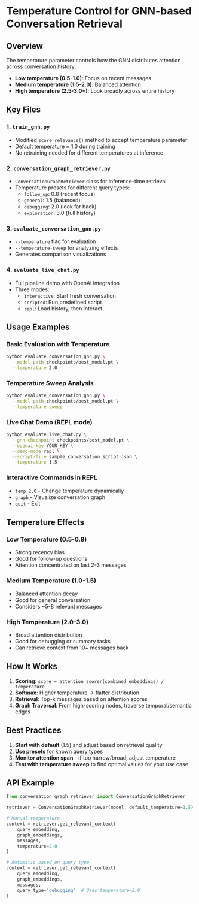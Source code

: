 # Temperature Control for GNN-based Conversation Retrieval

## Overview

The temperature parameter controls how the GNN distributes attention across conversation history:
- **Low temperature (0.5-1.0)**: Focus on recent messages
- **Medium temperature (1.5-2.0)**: Balanced attention
- **High temperature (2.5-3.0+)**: Look broadly across entire history

## Key Files

### 1. `train_gnn.py`
- Modified `score_relevance()` method to accept temperature parameter
- Default temperature = 1.0 during training
- No retraining needed for different temperatures at inference

### 2. `conversation_graph_retriever.py`
- `ConversationGraphRetriever` class for inference-time retrieval
- Temperature presets for different query types:
  - `follow_up`: 0.8 (recent focus)
  - `general`: 1.5 (balanced)
  - `debugging`: 2.0 (look far back)
  - `exploration`: 3.0 (full history)

### 3. `evaluate_conversation_gnn.py`
- `--temperature` flag for evaluation
- `--temperature-sweep` for analyzing effects
- Generates comparison visualizations

### 4. `evaluate_live_chat.py`
- Full pipeline demo with OpenAI integration
- Three modes:
  - `interactive`: Start fresh conversation
  - `scripted`: Run predefined script
  - `repl`: Load history, then interact

## Usage Examples

### Basic Evaluation with Temperature
```bash
python evaluate_conversation_gnn.py \
  --model-path checkpoints/best_model.pt \
  --temperature 2.0
```

### Temperature Sweep Analysis
```bash
python evaluate_conversation_gnn.py \
  --model-path checkpoints/best_model.pt \
  --temperature-sweep
```

### Live Chat Demo (REPL mode)
```bash
python evaluate_live_chat.py \
  --gnn-checkpoint checkpoints/best_model.pt \
  --openai-key YOUR_KEY \
  --demo-mode repl \
  --script-file sample_conversation_script.json \
  --temperature 1.5
```

### Interactive Commands in REPL
- `temp 2.0` - Change temperature dynamically
- `graph` - Visualize conversation graph
- `quit` - Exit

## Temperature Effects

### Low Temperature (0.5-0.8)
- Strong recency bias
- Good for follow-up questions
- Attention concentrated on last 2-3 messages

### Medium Temperature (1.0-1.5)
- Balanced attention decay
- Good for general conversation
- Considers ~5-8 relevant messages

### High Temperature (2.0-3.0)
- Broad attention distribution
- Good for debugging or summary tasks
- Can retrieve context from 10+ messages back

## How It Works

1. **Scoring**: `score = attention_scorer(combined_embeddings) / temperature`
2. **Softmax**: Higher temperature → flatter distribution
3. **Retrieval**: Top-k messages based on attention scores
4. **Graph Traversal**: From high-scoring nodes, traverse temporal/semantic edges

## Best Practices

1. **Start with default** (1.5) and adjust based on retrieval quality
2. **Use presets** for known query types
3. **Monitor attention span** - if too narrow/broad, adjust temperature
4. **Test with temperature sweep** to find optimal values for your use case

## API Example

```python
from conversation_graph_retriever import ConversationGraphRetriever

retriever = ConversationGraphRetriever(model, default_temperature=1.5)

# Manual temperature
context = retriever.get_relevant_context(
    query_embedding, 
    graph_embeddings,
    messages,
    temperature=2.0
)

# Automatic based on query type
context = retriever.get_relevant_context(
    query_embedding,
    graph_embeddings, 
    messages,
    query_type='debugging'  # Uses temperature=2.0
)
```